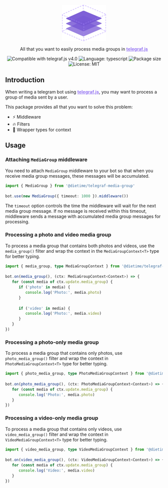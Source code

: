 <p align="center">
    <img src="assets/icon.svg" width="140px" />
</p>

<p align="center">
All that you want to easily process media groups in <a href="https://github.com/DieTime/telegraf-media-group" style="color:#9676F2;font-weight:bold">telegraf.js</a>
</p>

<p align="center">
   <img
      src="https://img.shields.io/badge/telegraf.js-4.0-9676F2"
      alt="Compatible with telegraf.js v4.0"
   />
	<img
      src="https://img.shields.io/github/languages/top/DieTime/telegraf-media-group?logo=typescript&color=9676F2&logoColor=ffffff"
      alt="Language: typescript"
   />
	<img
      src="https://img.shields.io/npm/unpacked-size/%40dietime%2Ftelegraf-media-group?label=install%20size&color=9676F2"
      alt="Package size"
   />
   <img
      src="https://img.shields.io/github/license/DieTime/telegraf-media-group?color=9676F2"
      alt="License: MIT"
   />
</p>

## Introduction

When writing a telegram bot using <a href="https://github.com/DieTime/telegraf-media-group" style="color:#9676F2;font-weight:bold">telegraf.js</a>, you may want to process a group of media sent by a user.

This package provides all that you want to solve this problem:

- ⚡ Middleware
- 🔥 Filters
- 🚀 Wrapper types for context

## Usage

### Attaching `MediaGroup` middleware

You need to attach `MediaGroup` middleware to your bot so that when you receive media group messages, these messages will be accumulated. 

```ts
import { MediaGroup } from '@dietime/telegraf-media-group'

bot.use(new MediaGroup({ timeout: 1000 }).middleware())
```

The `timeout` option controls the time the middleware will wait for the next media group message. If no message is received within this timeout, middleware sends a message with accumulated media group messages for processing.

### Processing a photo and video media group

To process a media group that contains both photos and videos, use the `media_group()` filter and wrap the context in the `MediaGroupContext<T>` type for better typing.

```ts
import { media_group, type MediaGroupContext } from '@dietime/telegraf-media-group'

bot.on(media_group(), (ctx: MediaGroupContext<Context>) => {
   for (const media of ctx.update.media_group) {
      if ('photo' in media) {
         console.log('Photo:', media.photo)
      }

      if ('video' in media) {
         console.log('Photo:', media.video)
      }
   }
})
```

### Processing a photo-only media group

To process a media group that contains only photos, use `photo_media_group()` filter and wrap the context in `PhotoMediaGroupContext<T>` type for better typing.

```ts
import { photo_media_group, type PhotoMediaGroupContext } from '@dietime/telegraf-media-group'

bot.on(photo_media_group(), (ctx: PhotoMediaGroupContext<Context>) => {
   for (const media of ctx.update.media_group) {
      console.log('Photo:', media.photo)
   }
})
```

### Processing a video-only media group

To process a media group that contains only videos, use `video_media_group()` filter and wrap the context in `VideoMediaGroupContext<T>` type for better typing.

```ts
import { video_media_group, type VideoMediaGroupContext } from '@dietime/telegraf-media-group'

bot.on(video_media_group(), (ctx: VideoMediaGroupContext<Context>) => {
   for (const media of ctx.update.media_group) {
      console.log('Video:', media.video)
   }
})
```
